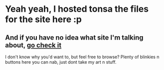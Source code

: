 # Yeah yeah, I hosted tonsa the files for the site here :p
## And if you have no idea what site I'm talking about, [go check it](https://dehydrated-catlinite.neocities.org/)
I don't know why you'd want to, but feel free to browse? Plenty of blinkies n buttons here you can nab, just dont take my art n stuff.
